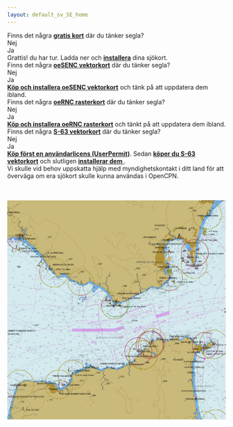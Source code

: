```yaml
---
layout: default_sv_SE_home
---
```


<div class="questions">
<div class="questionok question">
Finns det några <a href="https://opencpn.org/OpenCPN/info/chartsource.html"><strong>gratis kort</strong></a> där du tänker segla?
</div>
</div>

<div class="arrows">
<div class="answer col1 inline">
<i class="down"></i>
</div>
<div class="answer col2 inline">
<i class="down"></i>
</div>
</div>

<div class="separator"></div>

<div class="answers">
  
<div class="answer col1 inline">
<div class="yesno no">
Nej
</div>
</div>
<div class="answer col2 inline">
<div class="yesno yes">
Ja
</div>
</div>
<div class="answer col3 inline">
<i class="right"></i>
</div>
<div class="answer col4 inline">
<div class="questionok ok">
Grattis! du har tur. Ladda ner och <a href="https://opencpn.org/wiki/dokuwiki/doku.php?id=opencpn:opencpn_user_manual:getting_started:chart_installation"><strong>installera</strong></a> dina sjökort.
</div>
</div>
</div>

<div class="separator"></div>

<div class="arrows">
<div class="answer col1 inline">
<i class="down"></i>
</div>
</div>

<div class="questions">
<div class="questionok question">
Finns det några <a href="https://o-charts.org/shop/index.php?id_category=8&controller=category"><strong>oeSENC vektorkort</strong></a> där du tänker segla?
</div>
</div>

<div class="arrows">
<div class="answer col1 inline">
<i class="down"></i>
</div>
<div class="answer col2 inline">
<i class="down"></i>
</div>
</div>

<div class="separator"></div>

  
<div class="answers">
    
<div class="answer col1 inline">
<div class="yesno no">
Nej
</div>
</div>
<div class="answer col2 inline">
<div class="yesno yes">
Ja
</div>
</div>
<div class="answer col3 inline">
<i class="right"></i>
</div>
<div class="answer col4 inline">
<div class="questionok ok">
<a href="./oesenc_sv_SE.html"><strong>Köp och installera oeSENC vektorkort</strong></a> och tänk på att uppdatera dem ibland.
</div>
</div>
</div>

<div class="separator"></div>

<div class="arrows">
<div class="answer col1 inline">
<i class="down"></i>
</div>
</div>

<div class="questions">
<div class="questionok question">
Finns det några <a href="https://o-charts.org/shop/index.php?id_category=14&controller=category"><strong>oeRNC rasterkort</strong></a> där du tänker segla?
</div>
</div>

<div class="arrows">
<div class="answer col1 inline">
<i class="down"></i>
</div>
<div class="answer col2 inline">
<i class="down"></i>
</div>
</div>

<div class="separator"></div>

    
<div class="answers">
      
<div class="answer col1 inline">
<div class="yesno no">
Nej
</div>
</div>
<div class="answer col2 inline">
<div class="yesno yes">
Ja
</div>
</div>
<div class="answer col3 inline">
<i class="right"></i>
</div>
<div class="answer col4 inline">
<div class="questionok ok">
<a href="./oernc_sv_SE.html"><strong>Köp och installera oeRNC rasterkort</strong></a> och tänkt på att uppdatera dem ibland.
</div>
</div>
</div>

<div class="separator"></div>

<div class="arrows">
<div class="answer col1 inline">
<i class="down"></i>
</div>
</div>

<div class="questions">
<div class="questionok question">
Finns det några <a href="https://www.chartworld.com/shop/off_enc"><strong>S-63 vektorkort</strong></a> där du tänker segla?
</div>
</div>

<div class="arrows">
<div class="answer col1 inline">
<i class="down"></i>
</div>
<div class="answer col2 inline">
<i class="down"></i>
</div>
</div>

<div class="separator"></div>

      
<div class="answers">
        
<div class="answer col1 inline">
<div class="yesno no">
Nej
</div>
</div>
<div class="answer col2 inline">
<div class="yesno yes">
Ja
</div>
</div>
<div class="answer col3 inline">
<i class="right"></i>
</div>
<div class="answer col4 inline">
<div class="questionok ok">
<a href="https://o-charts.org/shop/index.php?id_category=6&controller=category"><strong>Köp först en användarlicens (UserPermit)</strong></a>. Sedan <a href="https://www.chartworld.com/shop/off_enc"><strong>köper du S-63 vektorkort</strong></a> och slutligen <a href="./s63_sv_SE.html"><strong>installerar dem </strong></a>.
</div>
</div>
</div>

<div class="separator"></div>

<div class="arrows">
<div class="answer col1 inline">
<i class="down"></i>
</div>
</div>

<div class="questions">
<div class="questionok question">
Vi skulle vid behov uppskatta hjälp med myndighetskontakt i ditt land för att överväga om era sjökort skulle kunna användas i OpenCPN.
</div>
</div>
     
<p>
<br /><br /> <img src="./assets/images/oesenc_chart.png" alt="oesenc sjökort" />
</p>
